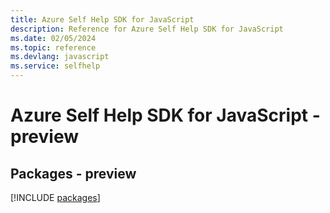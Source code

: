```yaml
---
title: Azure Self Help SDK for JavaScript
description: Reference for Azure Self Help SDK for JavaScript
ms.date: 02/05/2024
ms.topic: reference
ms.devlang: javascript
ms.service: selfhelp
---
```

# Azure Self Help SDK for JavaScript - preview
## Packages - preview
[!INCLUDE [packages](self-help-index.md)]